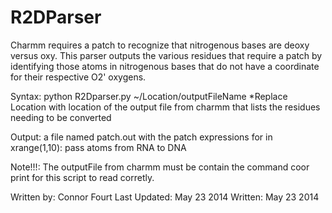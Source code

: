 R2DParser
=========

Charmm requires a patch to recognize that nitrogenous bases are deoxy versus oxy. This parser outputs the various residues that require a patch by identifying those atoms in nitrogenous bases that do not have a coordinate for their respective O2' oxygens. 

Syntax: python R2Dparser.py ~/Location/outputFileName 
    *Replace Location with location of the output file from charmm that lists the residues needing to be converted

Output: a file named patch.out with the patch expressions for in xrange(1,10):
  pass atoms from RNA to DNA

Note!!!: The outputFile from charmm must be contain the command coor print for
this script to read corretly.    

Written by: Connor Fourt
Last Updated: May 23 2014
Written: May 23 2014
